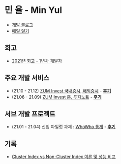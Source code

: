 # 민 율 - Min Yul 
- [개발 블로그](https://velog.io/@minyul)  
- [매일 일기](https://velog.io/@minyul/%EB%A7%A4%EC%9D%BC-%EC%9D%BC%EA%B8%B0)

## 회고
- [2021년 회고 - 1년차 개발자](https://velog.io/@minyul/2021%EB%85%84-%ED%9A%8C%EA%B3%A0)

## 주요 개발 서비스
- (21.10 - 21.12) [ZUM Invest 국내증시, 해외증시](https://invest.zum.com/internal) - **[후기](https://velog.io/@minyul/ZUM-Invest-%EA%B5%AD%EB%82%B4%EC%A6%9D%EC%8B%9C-%ED%95%B4%EC%99%B8%EC%A6%9D%EC%8B%9C)** 
- (21.06 - 21.09) [ZUM Invest 홈, 투자노트](https://invest.zum.com/)  - **[후기](https://velog.io/@minyul/ZUM-Invest-%ED%99%88-%ED%88%AC%EC%9E%90)** 

## 서브 개발 프로젝트
- (21.01 - 21.04) 신입 파일럿 과제 : [WhoWho 통계](https://www.whowhocorp.com/ko/) - **[후기](https://velog.io/@minyul/%ED%9B%84%ED%9B%84%EC%84%9C%EB%B9%84%EC%8A%A4-%ED%86%B5%EA%B3%84-CMS-%EC%8B%A0%EC%9E%85-%ED%8C%8C%EC%9D%BC%EB%9F%BF-%ED%94%84%EB%A1%9C%EC%A0%9D%ED%8A%B8)**   

## 기록
- [Cluster Index vs Non-Cluster Index 이론 및 성능 비교](https://velog.io/@minyul/Cluster-Index-vs-Non-Cluster-Index-%EC%9D%B4%EB%A1%A0-%EB%B0%8F-%EC%84%B1%EB%8A%A5-%EB%B9%84%EA%B5%90-JPA-MYSQL)
